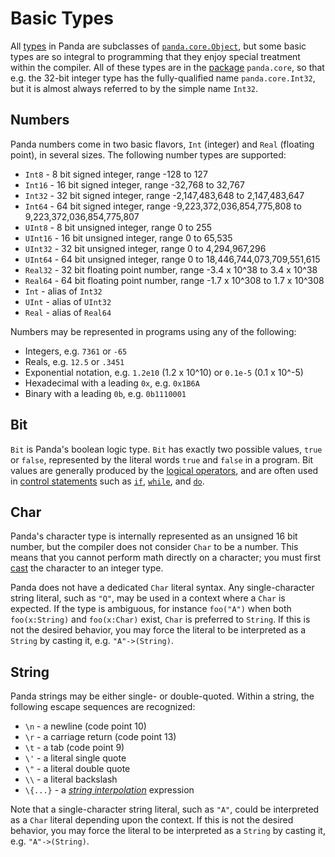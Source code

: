 Basic Types
===========

All [types](types.html) in Panda are subclasses of 
[`panda.core.Object`](objects.html), but some basic types are so integral to 
programming that they enjoy special treatment within the compiler. All of these
types are in the [package](packages.html) `panda.core`, so that e.g. the 32-bit
integer type has the fully-qualified name `panda.core.Int32`, but it is almost 
always referred to by the simple name `Int32`.

<a name="numbers"></a>
Numbers
-------

Panda numbers come in two basic flavors, `Int` (integer) and `Real` (floating
point), in several sizes. The following number types are supported:

* `Int8` - 8 bit signed integer, range -128 to 127
* `Int16` - 16 bit signed integer, range -32,768 to 32,767
* `Int32` - 32 bit signed integer, range -2,147,483,648 to 2,147,483,647
* `Int64` - 64 bit signed integer, range -9,223,372,036,854,775,808 to 9,223,372,036,854,775,807
* `UInt8` - 8 bit unsigned integer, range 0 to 255
* `UInt16` - 16 bit unsigned integer, range 0 to 65,535
* `UInt32` - 32 bit unsigned integer, range 0 to 4,294,967,296
* `UInt64` - 64 bit unsigned integer, range 0 to 18,446,744,073,709,551,615
* `Real32` - 32 bit floating point number, range -3.4 x 10^38 to 3.4 x 10^38
* `Real64` - 64 bit floating point number, range -1.7 x 10^308 to 1.7 x 10^308
* `Int` - alias of `Int32`
* `UInt` - alias of `UInt32`
* `Real` - alias of `Real64`

Numbers may be represented in programs using any of the following:

* Integers, e.g. `7361` or `-65`
* Reals, e.g. `12.5` or `.3451`
* Exponential notation, e.g. `1.2e10` (1.2 x 10^10) or `0.1e-5` (0.1 x 10^-5)
* Hexadecimal with a leading `0x`, e.g. `0x1B6A`
* Binary with a leading `0b`, e.g. `0b1110001`

<a name="Bit"></a>
Bit
---

`Bit` is Panda's boolean logic type. `Bit` has exactly two possible values, 
`true` or `false`, represented by the literal words `true` and `false` in a 
program. Bit values are generally produced by the 
[logical operators](operators.html#logic), and are often used in
[control statements](statements.html) such as [`if`](statements.html#if),
[`while`](statements.html#while), and [`do`](statements.html#do).

<a name="Char"></a>
Char
----

Panda's character type is internally represented as an unsigned 16 bit number,
but the compiler does not consider `Char` to be a number. This means that you
cannot perform math directly on a character; you must first 
[cast](operators.html#cast) the character to an integer type.

Panda does not have a dedicated `Char` literal syntax. Any single-character
string literal, such as `"Q"`, may be used in a context where a `Char` is
expected. If the type is ambiguous, for instance `foo("A")` when both 
`foo(x:String)` and `foo(x:Char)` exist, `Char` is preferred to `String`. If 
this is not the desired behavior, you may force the literal to be interpreted as
a `String` by casting it, e.g. `"A"->(String)`.

<a name="String"></a>
String
------

Panda strings may be either single- or double-quoted. Within a string, the
following escape sequences are recognized:

* `\n` - a newline (code point 10)
* `\r` - a carriage return (code point 13)
* `\t` - a tab (code point 9)
* `\'` - a literal single quote
* `\"` - a literal double quote
* `\\` - a literal backslash
* `\{...}` - a [*string interpolation*](stringInterpolation.html) expression

Note that a single-character string literal, such as `"A"`, could be interpreted
as a `Char` literal depending upon the context. If this is not the desired 
behavior, you may force the literal to be interpreted as a `String` by casting
it, e.g. `"A"->(String)`.